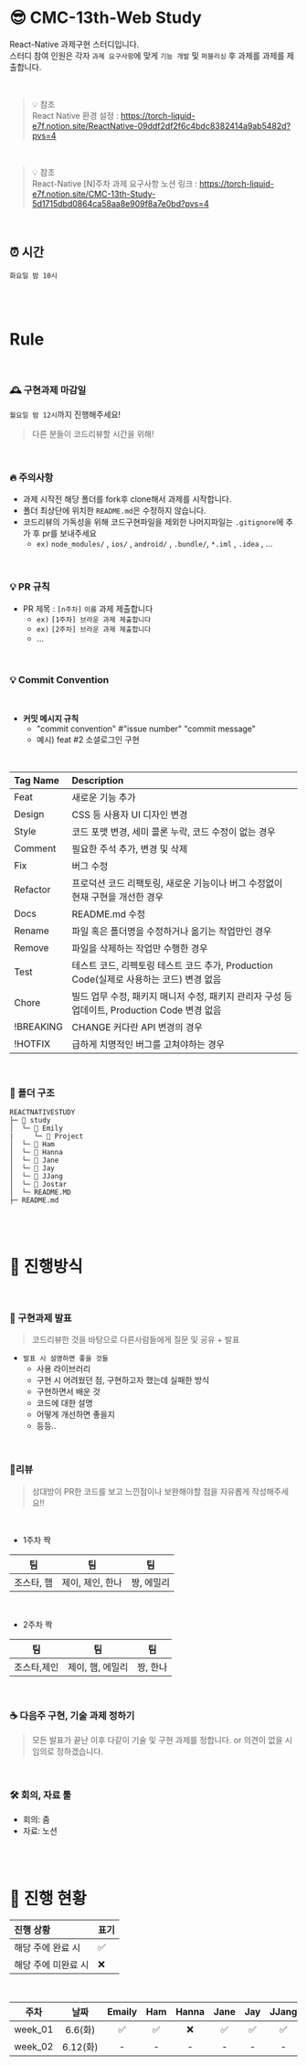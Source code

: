 # 😎 CMC-13th-Web Study

React-Native 과제구현 스터디입니다.<br />
스터디 참여 인원은 각자 `과제 요구사항`에 맞게 `기능 개발` 및 `퍼블리싱` 후 과제를 과제를 제출합니다.

<br />

> 💡 참조 <br />
> React Native 환경 설정 : https://torch-liquid-e7f.notion.site/ReactNative-09ddf2df2f6c4bdc8382414a9ab5482d?pvs=4

<br />

> 💡 참조 <br />
> React-Native [N]주차 과제 요구사항 노션 링크 : https://torch-liquid-e7f.notion.site/CMC-13th-Study-5d1715dbd0864ca58aa8e909f8a7e0bd?pvs=4

<br />

## ⏰ 시간

`화요일 밤 10시`

<br />
<br />

# Rule

<br >

### 🕰 구현과제 마감일

`월요일 밤 12시`까지 진행해주세요!

> 다른 분들이 코드리뷰할 시간을 위해!

<br />

### 🔥 주의사항

- 과제 시작전 해당 폴더를 fork후 clone해서 과제를 시작합니다.
- 폴더 최상단에 위치한 `README.md`은 수정하지 않습니다.
- 코드리뷰의 가독성을 위해 코드구현파일을 제외한 나머지파일는 `.gitignore`에 추가 후 pr를 보내주세요
  - `ex)` `node_modules/` , `ios/` , `android/` , `.bundle/`, `*.iml` , `.idea` , ...

<br />

### 💡 PR 규칙

- PR 제목 : `[n주차]` `이름` 과제 제출합니다
  - `ex)` `[1주차] 브라운 과제 제출합니다`
  - `ex)` `[2주차] 브라운 과제 제출합니다`
  - ...

<br />

### 💡 Commit Convention

<br />

- **커밋 메시지 규칙**
  - "commit convention" #"issue number" "commit message"
  - 예시) feat #2 소셜로그인 구현

<br />

| Tag Name  | Description                                                                                   |
| :-------- | :-------------------------------------------------------------------------------------------- |
| Feat      | 새로운 기능 추가                                                                              |
| Design    | CSS 등 사용자 UI 디자인 변경                                                                  |
| Style     | 코드 포맷 변경, 세미 콜론 누락, 코드 수정이 없는 경우                                         |
| Comment   | 필요한 주석 추가, 변경 및 삭제                                                                |
| Fix       | 버그 수정                                                                                     |
| Refactor  | 프로덕션 코드 리팩토링, 새로운 기능이나 버그 수정없이 현재 구현을 개선한 경우                 |
| Docs      | README.md 수정                                                                                |
| Rename    | 파일 혹은 폴더명을 수정하거나 옮기는 작업만인 경우                                            |
| Remove    | 파일을 삭제하는 작업만 수행한 경우                                                            |
| Test      | 테스트 코드, 리펙토링 테스트 코드 추가, Production Code(실제로 사용하는 코드) 변경 없음       |
| Chore     | 빌드 업무 수정, 패키지 매니저 수정, 패키지 관리자 구성 등 업데이트, Production Code 변경 없음 |
| !BREAKING | CHANGE 커다란 API 변경의 경우                                                                 |
| !HOTFIX   | 급하게 치명적인 버그를 고쳐야하는 경우                                                        |

<br />

### 📁 폴더 구조

```
REACTNATIVESTUDY
├─ 📁 study
│  └─ 📁 Emily
|     └─ 📁 Project
│  └─ 📁 Ham
│  └─ 📁 Hanna
│  └─ 📁 Jane
│  └─ 📁 Jay
│  └─ 📁 JJang
│  └─ 📁 Jostar
│  └─ README.MD
├─ README.md
```

<br />
<br />

# 📝 진행방식

<br />

### 🎤 구현과제 발표

> 코드리뷰한 것을 바탕으로 다른사람들에게 질문 및 공유 + 발표

- `발표 시 설명하면 좋을 것들`
  - 사용 라이브러리
  - 구현 시 어려웠던 점, 구현하고자 했는데 실패한 방식
  - 구현하면서 배운 것
  - 코드에 대한 설명
  - 어떻게 개선하면 좋을지
  - 등등..

<br />

### 🎯리뷰

> 상대방이 PR한 코드를 보고 느낀점이나 보완해야할 점을 자유롭게 작성해주세요!!

<br />

- 1주차 짝

| 팀         | 팀               | 팀         |
| ---------- | ---------------- | ---------- |
| 조스타, 햄 | 제이, 제인, 한나 | 짱, 에밀리 |

<br />

- 2주차 짝

| 팀          | 팀               | 팀       |
| ----------- | ---------------- | -------- |
| 조스타,제인 | 제이, 햄, 에밀리 | 짱, 한나 |

<br />

### ☕️ 다음주 구현, 기술 과제 정하기

> 모든 발표가 끝난 이후 다같이 기술 및 구현 과제를 정합니다. or 의견이 없을 시 임의로 정하겠습니다.

<br />

### 🛠 회의, 자료 툴

- 회의: 줌
- 자료: 노션

<br />
<br />

# 📝 진행 현황

| 진행 상황           | 표기 |
| :------------------ | :--- |
| 해당 주에 완료 시   | ✅   |
| 해당 주에 미완료 시 | ❌   |

<br />

|  주차   |   날짜   | Emaily | Ham | Hanna | Jane | Jay | JJang | Jostar |
| :-----: | :------: | :----: | :-: | :---: | :--: | :-: | :---: | :----: |
| week_01 | 6.6(화)  |   ✅   | ✅  |  ❌   |  ✅  | ✅  |  ✅   |   ✅   |
| week_02 | 6.12(화) |   -    |  -  |   -   |  -   |  -  |   -   |   -    |
